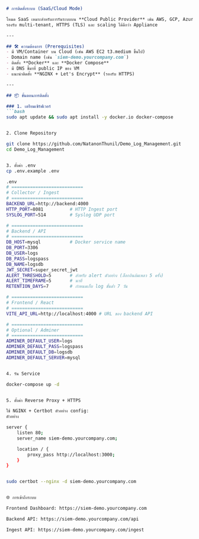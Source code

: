 ```markdown
# การติดตั้งระบบ (SaaS/Cloud Mode)

โหมด SaaS เหมาะสำหรับการรันระบบบน **Cloud Public Provider** เช่น AWS, GCP, Azure  
รองรับ multi-tenant, HTTPS (TLS) และ scaling ได้ดีกว่า Appliance

---

## 🛠 ความต้องการ (Prerequisites)
- มี VM/Container บน Cloud (เช่น AWS EC2 t3.medium ขึ้นไป)
- Domain name (เช่น `siem-demo.yourcompany.com`)
- ติดตั้ง **Docker** และ **Docker Compose**
- มี DNS ชี้มาที่ public IP ของ VM
- แนะนำติดตั้ง **NGINX + Let's Encrypt** (รองรับ HTTPS)

---

## 📦 ขั้นตอนการติดตั้ง

### 1. เตรียมเซิร์ฟเวอร์
```bash
sudo apt update && sudo apt install -y docker.io docker-compose


2. Clone Repository

git clone https://github.com/NatanonThunil/Demo_Log_Management.git
cd Demo_Log_Management


3. ตั้งค่า .env
cp .env.example .env

.env
# ===========================
# Collector / Ingest
# ===========================
BACKEND_URL=http://backend:4000
HTTP_PORT=8081          # HTTP Ingest port
SYSLOG_PORT=514         # Syslog UDP port

# ===========================
# Backend / API
# ===========================
DB_HOST=mysql           # Docker service name
DB_PORT=3306
DB_USER=logs
DB_PASS=logspass
DB_NAME=logsdb
JWT_SECRET=super_secret_jwt
ALERT_THRESHOLD=5       # สำหรับ alert ตัวอย่าง (ล็อกอินล้มเหลว 5 ครั้ง)
ALERT_TIMEFRAME=5       # นาที
RETENTION_DAYS=7        # กำหนดเก็บ log ขั้นต่ำ 7 วัน

# ===========================
# Frontend / React
# ===========================
VITE_API_URL=http://localhost:4000 # URL ของ backend API

# ===========================
# Optional / Adminer
# ===========================
ADMINER_DEFAULT_USER=logs
ADMINER_DEFAULT_PASS=logspass
ADMINER_DEFAULT_DB=logsdb
ADMINER_DEFAULT_SERVER=mysql


4. รัน Service

docker-compose up -d


5. ตั้งค่า Reverse Proxy + HTTPS

ใช้ NGINX + Certbot ตัวอย่าง config:
ตัวอย่าง 

server {
    listen 80;
    server_name siem-demo.yourcompany.com;

    location / {
        proxy_pass http://localhost:3000;
    }
}


sudo certbot --nginx -d siem-demo.yourcompany.com


🌐 การเข้าถึงระบบ

Frontend Dashboard: https://siem-demo.yourcompany.com

Backend API: https://siem-demo.yourcompany.com/api

Ingest API: https://siem-demo.yourcompany.com/ingest